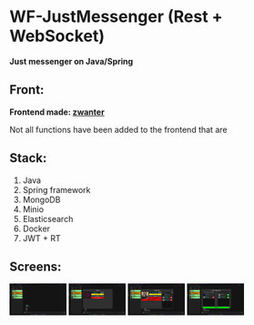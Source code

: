 # WF-JustMessenger (Rest + WebSocket)
**Just messenger on Java/Spring** 

## Front:
**Frontend made: [zwanter](https://github.com/zwanter)**

Not all functions have been added to the frontend that are

## Stack: 
1. Java
2. Spring framework
3. MongoDB
4. Minio
5. Elasticsearch
6. Docker
7. JWT + RT


## Screens:

<p float="left">
  <img src="https://github.com/wf4java/WF-JustMessenger/blob/master/img/img_0.png" width="100" />
  <img src="https://github.com/wf4java/WF-JustMessenger/blob/master/img/img_1.png" width="100" />
  <img src="https://github.com/wf4java/WF-JustMessenger/blob/master/img/img_2.png" width="100" />
  <img src="https://github.com/wf4java/WF-JustMessenger/blob/master/img/img_3.png" width="100" />
</p>
















